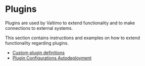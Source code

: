 # Plugins

Plugins are used by Valtimo to extend functionality and to make connections to external systems.

This section contains instructions and examples on how to extend functionality regarding plugins.

- [Custom plugin definitions](custom-plugin-definition.md)
- [Plugin Configurations Autodeployment](autodeployment-plugin-configurations.md)
